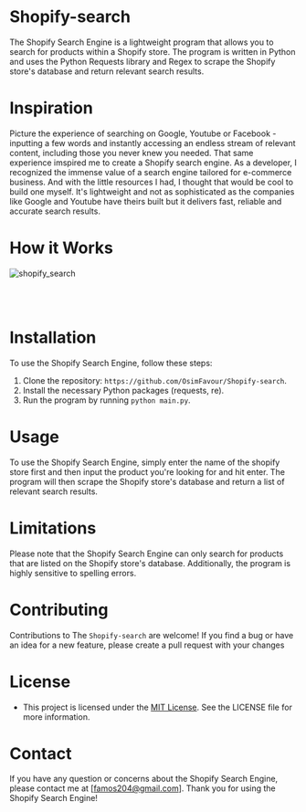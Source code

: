 # Shopify-search
The Shopify Search Engine is a lightweight program that allows you to search for products within a Shopify store. The program is written in Python and uses the Python Requests library and Regex to scrape the Shopify store's database and return relevant search results.

# Inspiration
Picture the experience of searching on Google, Youtube or Facebook - inputting a few words and instantly accessing an endless stream of relevant content, including those you never knew you needed. That same experience imspired me to create a Shopify search engine. As a developer, I recognized the immense value of a search engine tailored for e-commerce business. And with the little resources I had, I thought that would be cool to build one myself. It's lightweight and not as sophisticated as the companies like Google and Youtube have theirs built but it delivers fast, reliable and accurate search results. 


# How it Works

![shopify_search](https://user-images.githubusercontent.com/95959056/208899339-ac37f2e5-617c-4027-a5fb-81567b75eb92.gif)

<br></br>

# Installation
To use the Shopify Search Engine, follow these steps:

1. Clone the repository: `https://github.com/OsimFavour/Shopify-search`.
2. Install the necessary Python packages (requests, re).
3. Run the program by running `python main.py`.


# Usage
To use the Shopify Search Engine, simply enter the name of the shopify store first and then input the product you're looking for and hit enter. The program will then scrape the Shopify store's database and return a list of relevant search results.

# Limitations
Please note that the Shopify Search Engine can only search for products that are listed on the Shopify store's database. Additionally, the program is highly sensitive to spelling errors.

# Contributing
Contributions to The `Shopify-search` are welcome! If you find a bug or have an idea for a new feature, please create a pull request with your changes

# License 
- This project is licensed under the [MIT License](LICENSE). See the LICENSE file for more information.

# Contact
If you have any question or concerns about the Shopify Search Engine, please contact me at [famos204@gmail.com]. Thank you for using the Shopify Search Engine!





